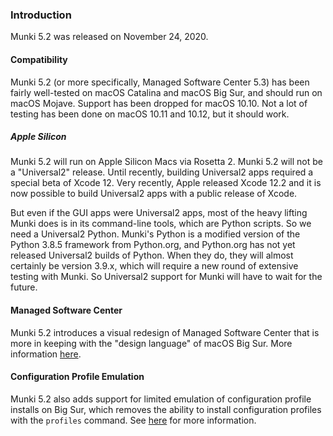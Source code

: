 ### Introduction

Munki 5.2 was released on November 24, 2020.

#### Compatibility
Munki 5.2 (or more specifically, Managed Software Center 5.3) has been fairly well-tested on macOS Catalina and macOS Big Sur, and should run on macOS Mojave. Support has been dropped for macOS 10.10. Not a lot of testing has been done on macOS 10.11 and 10.12, but it should work.

##### Apple Silicon
Munki 5.2 will run on Apple Silicon Macs via Rosetta 2. Munki 5.2 will not be a "Universal2" release. Until recently, building Universal2 apps required a special beta of Xcode 12. Very recently, Apple released Xcode 12.2 and it is now possible to build Universal2 apps with a public release of Xcode.

But even if the GUI apps were Universal2 apps, most of the heavy lifting Munki does is in its command-line tools, which are Python scripts. So we need a Universal2 Python. Munki's Python is a modified version of the Python 3.8.5 framework from Python.org, and Python.org has not yet released Universal2 builds of Python. When they do, they will almost certainly be version 3.9.x, which will require a new round of extensive testing with Munki. So Universal2 support for Munki will have to wait for the future.

#### Managed Software Center
Munki 5.2 introduces a visual redesign of Managed Software Center that is more in keeping with the "design language" of macOS Big Sur. More information [here](Managed-Software-Center-in-Munki-5.2).

#### Configuration Profile Emulation
Munki 5.2 also adds support for limited emulation of configuration profile installs on Big Sur, which removes the ability to install configuration profiles with the `profiles` command. See [here](Configuration-Profile-Emulation) for more information.

